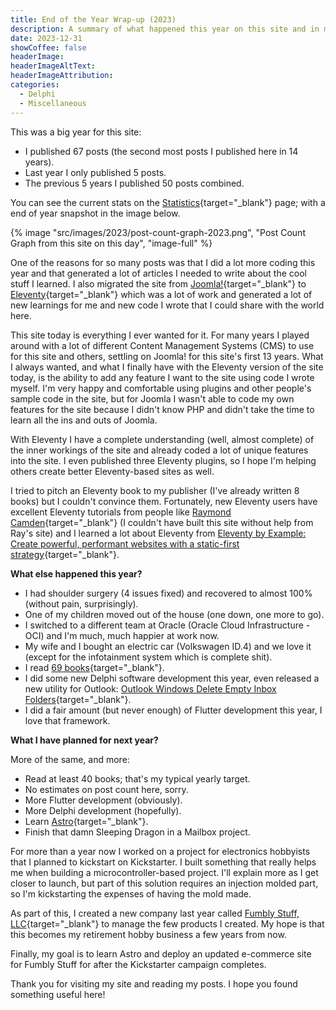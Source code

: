 ```yaml
---
title: End of the Year Wrap-up (2023)
description: A summary of what happened this year on this site and in my life.
date: 2023-12-31
showCoffee: false
headerImage: 
headerImageAltText: 
headerImageAttribution: 
categories:
  - Delphi
  - Miscellaneous
---
```


This was a big year for this site:

* I published 67 posts (the second most posts I published here in 14 years).
* Last year I only published 5 posts.
* The previous 5 years I published 50 posts combined.

You can see the current stats on the [Statistics](/statistics){target="_blank"} page; with a end of year snapshot in the image below.

{% image "src/images/2023/post-count-graph-2023.png", "Post Count Graph from this site on this day", "image-full" %}

One of the reasons for so many posts was that I did a lot more coding this year and that generated a lot of articles I needed to write about the cool stuff I learned. I also migrated the site from [Joomla!](https://www.joomla.org/){target="_blank"} to [Eleventy](https://www.11ty.dev/){target="_blank"} which was a lot of work and generated a lot of new learnings for me and new code I wrote that I could share with the world here.

This site today is everything I ever wanted for it. For many years I played around with a lot of different Content Management Systems (CMS) to use for this site and others, settling on Joomla! for this site's first 13 years. What I always wanted, and what I finally have with the Eleventy version of the site today, is the ability to add any feature I want to the site using code I wrote myself. I'm very happy and comfortable using plugins and other people's sample code in the site, but for Joomla I wasn't able to code my own features for the site because I didn't know PHP and didn't take the time to learn all the ins and outs of Joomla.

With Eleventy I have a complete understanding (well, almost complete) of the inner workings of the site and already coded a lot of unique features into the site. I even published three Eleventy plugins, so I hope I'm helping others create better Eleventy-based sites as well.

I tried to pitch an Eleventy book to my publisher (I've already written 8 books) but I couldn't convince them. Fortunately, new Eleventy users have excellent Eleventy tutorials from people like [Raymond Camden](https://www.raymondcamden.com/){target="_blank"} (I couldn't have built this site without help from Ray's site) and I learned a lot about Eleventy from [Eleventy by Example: Create powerful, performant websites with a static-first strategy](https://www.amazon.com/Eleventy-Example-powerful-performant-static-first/dp/1804610496){target="_blank"}.

**What else happened this year?**

* I had shoulder surgery (4 issues fixed) and recovered to almost 100% (without pain, surprisingly).
* One of my children moved out of the house (one down, one more to go).
* I switched to a different team at Oracle (Oracle Cloud Infrastructure - OCI) and I'm much, much happier at work now.
* My wife and I bought an electric car (Volkswagen ID.4) and we love it (except for the infotainment system which is complete shit).
* I read [69 books](https://www.goodreads.com/user/show/51500942-john-wargo){target="_blank"}.
* I did some new Delphi software development this year, even released a new utility for Outlook: [Outlook Windows Delete Empty Inbox Folders](/posts/2023/outlook-windows-delete-empty-inbox-folders/){target="_blank"}.
* I did a fair amount (but never enough) of Flutter development this year, I love that framework.

**What I have planned for next year?**

More of the same, and more:

* Read at least 40 books; that's my typical yearly target.
* No estimates on post count here, sorry.
* More Flutter development (obviously).
* More Delphi development (hopefully).
* Learn [Astro](https://astro.build/){target="_blank"}.
* Finish that damn Sleeping Dragon in a Mailbox project.

For more than a year now I worked on a project for electronics hobbyists that I planned to kickstart on Kickstarter. I built something that really helps me when building a microcontroller-based project. I'll explain more as I get closer to launch, but part of this solution requires an injection molded part, so I'm kickstarting the expenses of having the mold made.

As part of this, I created a new company last year called [Fumbly Stuff, LLC](https://fumblystuff.com/){target="_blank"} to manage the few products I created. My hope is that this becomes my retirement hobby business a few years from now.

Finally, my goal is to learn Astro and deploy an updated e-commerce site for Fumbly Stuff for after the Kickstarter campaign completes.

Thank you for visiting my site and reading my posts. I hope you found something useful here!